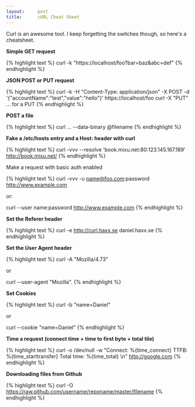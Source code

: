 ```yaml
---
layout:     post
title:      cURL Cheat Sheet
---
```


Curl is an awesome tool. I keep forgetting the switches though, so here's a cheatsheet.

**Simple GET request**

{% highlight text %}
curl -k "https://localhost/foo?bar=baz&amp;abc=def"
{% endhighlight %}

**JSON POST or PUT request**

{% highlight text %}
curl -k -H "Content-Type: application/json" -X POST -d '{"accountName":"test","value":"hello"}' https://localhost/foo
curl -X "PUT"
... for a PUT
{% endhighlight %}

**POST a file**

{% highlight text %}
curl ... --data-binary @filename
{% endhighlight %}

**Fake a /etc/hosts entry and a Host: header with curl**

{% highlight text %}
curl -vvv --resolve 'book.mixu.net:80:123.145.167.189' http://book.mixu.net/
{% endhighlight %}

Make a request with basic auth enabled

{% highlight text %}
curl -vvv -u name@foo.com:password http://www.example.com

or:

curl --user name:password http://www.example.com
{% endhighlight %}

**Set the Referer header**

{% highlight text %}
curl -e http://curl.haxx.se daniel.haxx.se
{% endhighlight %}

**Set the User Agent header**

{% highlight text %}
curl -A "Mozilla/4.73"

or

curl --user-agent "Mozilla".
{% endhighlight %}

**Set Cookies**

{% highlight text %}
curl -b "name=Daniel"

or

curl --cookie "name=Daniel"
{% endhighlight %}

**Time a request (connect time + time to first byte + total tile)**

{% highlight text %}
curl -o /dev/null -w "Connect: %{time_connect} TTFB: %{time_starttransfer} Total time: %{time_total} \n" http://google.com
{% endhighlight %}

**Downloading files from Github**

{% highlight text %}
curl -O  https://raw.github.com/username/reponame/master/filename
{% endhighlight %}
